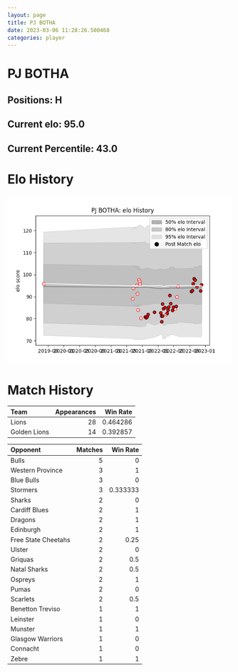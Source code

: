 ```yaml
---  
layout: page  
title: PJ BOTHA  
date: 2023-03-06 11:28:26.500468  
categories: player  
---
```

# PJ BOTHA

## Positions: H

## Current elo: 95.0

## Current Percentile: 43.0

# Elo History


![elo history](history_PJBOTHA.png)
# Match History


| Team         |   Appearances |   Win Rate |
|:-------------|--------------:|-----------:|
| Lions        |            28 |   0.464286 |
| Golden Lions |            14 |   0.392857 |

| Opponent            |   Matches |   Win Rate |
|:--------------------|----------:|-----------:|
| Bulls               |         5 |   0        |
| Western Province    |         3 |   1        |
| Blue Bulls          |         3 |   0        |
| Stormers            |         3 |   0.333333 |
| Sharks              |         2 |   0        |
| Cardiff Blues       |         2 |   1        |
| Dragons             |         2 |   1        |
| Edinburgh           |         2 |   1        |
| Free State Cheetahs |         2 |   0.25     |
| Ulster              |         2 |   0        |
| Griquas             |         2 |   0.5      |
| Natal Sharks        |         2 |   0.5      |
| Ospreys             |         2 |   1        |
| Pumas               |         2 |   0        |
| Scarlets            |         2 |   0.5      |
| Benetton Treviso    |         1 |   1        |
| Leinster            |         1 |   0        |
| Munster             |         1 |   1        |
| Glasgow Warriors    |         1 |   0        |
| Connacht            |         1 |   0        |
| Zebre               |         1 |   1        |